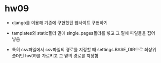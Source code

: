 # hw09

- django를 이용해 기존에 구현했던 웹사이트 구현하기

- tamplates와 static폴더 밑에 single_pages폴더를 넣고 그 밑에 파일들을 집어 넣음

- 특히 csv파일에서 csv파일의 경로를 지정할 때 settings.BASE_DIR으로 최상위 폴더인 hw09를 가르키고 그 밑의 경로를 지정함